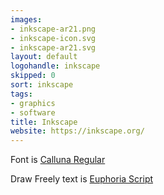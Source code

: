 ```yaml
---
images:
- inkscape-ar21.png
- inkscape-icon.svg
- inkscape-ar21.svg
layout: default
logohandle: inkscape
skipped: 0
sort: inkscape
tags:
- graphics
- software
title: Inkscape
website: https://inkscape.org/
---
```


Font is [Calluna Regular](http://www.exljbris.com/calluna.html)

Draw Freely text is [Euphoria Script]()
